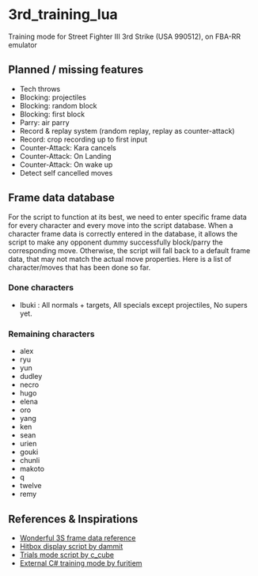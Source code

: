 # 3rd_training_lua
Training mode for Street Fighter III 3rd Strike (USA 990512), on FBA-RR emulator

## Planned / missing features
- Tech throws
- Blocking: projectiles
- Blocking: random block
- Blocking: first block
- Parry: air parry
- Record & replay system (random replay, replay as counter-attack)
- Record: crop recording up to first input
- Counter-Attack: Kara cancels
- Counter-Attack: On Landing
- Counter-Attack: On wake up
- Detect self cancelled moves

## Frame data database
For the script to function at its best, we need to enter specific frame data for every character and every move into the script database.
When a character frame data is correctly entered in the database, it allows the script to make any opponent dummy successfully block/parry the corresponding move. Otherwise, the script will fall back to a default frame data, that may not match the actual move properties.
Here is a list of character/moves that has been done so far.
### Done characters
- Ibuki : All normals + targets, All specials except projectiles, No supers yet.

### Remaining characters
- alex
- ryu
- yun
- dudley
- necro
- hugo
- elena
- oro
- yang
- ken
- sean
- urien
- gouki
- chunli
- makoto
- q
- twelve
- remy

## References & Inspirations
- [Wonderful 3S frame data reference](http://ensabahnur.free.fr/BastonNew/index.php)
- [Hitbox display script by dammit](https://dammit.typepad.com/blog/2011/10/improved-3rd-strike-hitboxes.html)
- [Trials mode script by c_cube](https://ameblo.jp/3fv/entry-12429961069.html)
- [External C# training mode by furitiem](https://www.youtube.com/watch?v=vE27xe0QM64)
